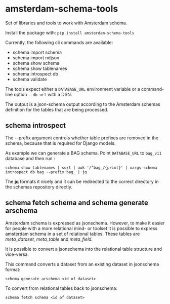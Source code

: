 # amsterdam-schema-tools

Set of libraries and tools to work with Amsterdam schema.

Install the package with: `pip install amsterdam-schema-tools`

Currently, the following cli commands are available:

- schema import schema
- schema import ndjson
- schema show schema <dataset-id>
- schema show tablenames
- schema introspect db <dataset-id> <list-of-tablenames>
- schema validate

The tools expect either a `DATABASE_URL` environment variable or a command-line option `--db-url` with a DSN.

The output is a json-schema output according to the Amsterdam schemas
definition for the tables that are being processed.

## schema introspect

The --prefix argument controls whether table prefixes are removed in the
schema, because that is required for Django models.

As example we can generate a BAG schema. Point `DATABASE_URL` to `bag_v11` database and then run :

    schema show tablenames | sort | awk '/^bag_/{print}' | xargs schema introspect db bag --prefix bag_ | jq

The **jq** formats it nicely and it can be redirected to the correct directory
in the schemas repository directly.

## schema fetch schema and schema generate arschema

Amsterdam schema is expressed as jsonschema. However, to make it easier for people with a
more relational mind- or toolset it is possible to express amsterdam schema in a set of
relational tables. These tables are *meta_dataset*, *meta_table* and *meta_field*.

It is possible to convert a jsonschema into the relational table structure and vice-versa.

This command converts a dataset from an existing dataset in jsonschema format:

    schema generate arschema <id of dataset>

To convert from relational tables back to jsonschema:

    schema fetch schema <id of dataset>
